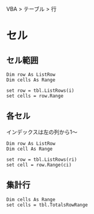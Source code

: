 VBA > テーブル > 行
# セル
## セル範囲
```vba
Dim row As ListRow
Dim cells As Range

set row = tbl.ListRows(i)
set cells = row.Range
```

## 各セル
インデックスは左の列から1～  
```vba
Dim row As ListRow
Dim cell As Range

set row = tbl.ListRows(ri)
set cell = row.Range(ci)
```

## 集計行
```vba
Dim cells As Range
set cells = tbl.TotalsRowRange
```
